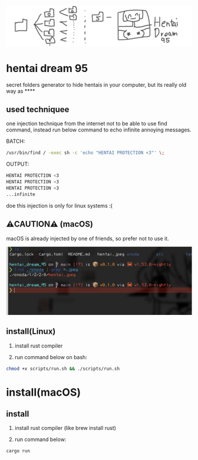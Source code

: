 ![](_img/bak.png)

# hentai dream 95

secret folders generator to hide hentais in your computer, but its really old way as ****

## used techniquee

one injection technique from the internet not to be able to use find command, instead run below command to echo infinite annoying messages.

BATCH:

```bash
/usr/bin/find / -exec sh -c 'echo "HENTAI PROTECTION <3"' \;
```

OUTPUT:
```bash
HENTAI PROTECTION <3
HENTAI PROTECTION <3
HENTAI PROTECTION <3
...infinite
```

doe this injection is only for linux systems :(


## ⚠︎CAUTION⚠︎ (macOS)

 macOS is already injected by one of friends, so prefer not to use it.

![](_img/sad.png)


## install(Linux)

1. install rust compiler

2. run command below on bash:

```bash
chmod +x scripts/run.sh && ./scripts/run.sh
```


# install(macOS)

## install

1. install rust compiler (like brew install rust)

2. run command below:
```bash
cargo run
```